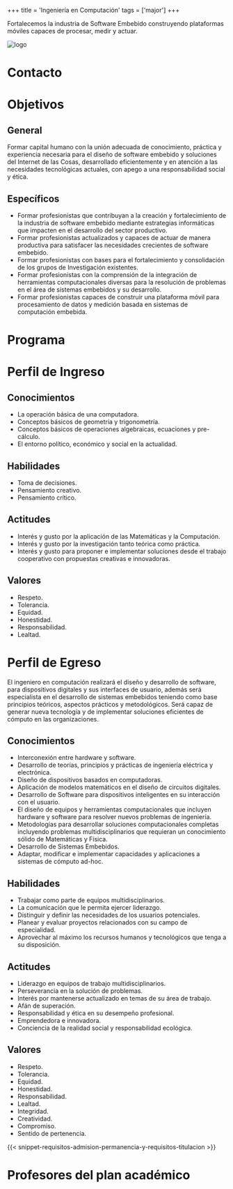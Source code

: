 +++
title = 'Ingeniería en Computación'
tags = ['major']
+++

Fortalecemos la industria de Software Embebido construyendo plataformas móviles capaces de procesar, medir y actuar.

![logo](/img/logos/inc.svg)

<!--more-->

# Contacto

# Objetivos

## General

Formar capital humano con la unión adecuada de conocimiento, práctica y experiencia necesaria para el diseño de software embebido y soluciones del Internet de las Cosas, desarrollado eficientemente y en atención a las necesidades tecnológicas actuales, con apego a una responsabilidad social y ética.

## Específicos

- Formar profesionistas que contribuyan a la creación y fortalecimiento de la industria de software embebido mediante estrategias informáticas que impacten en el desarrollo del sector productivo.
- Formar profesionistas actualizados y capaces de actuar de manera productiva para satisfacer las necesidades crecientes de software embebido.
- Formar profesionistas con bases para el fortalecimiento y consolidación de los grupos de Investigación existentes.
- Formar profesionistas con la comprensión de la integración de herramientas computacionales diversas para la resolución de problemas en el área de sistemas embebidos y su desarrollo.
- Formar profesionistas capaces de construir una plataforma móvil para procesamiento de datos y medición basada en sistemas de computación embebida.

# Programa

# Perfil de Ingreso

## Conocimientos

- La operación básica de una computadora.
- Conceptos básicos de geometría y trigonometría.
- Conceptos básicos de operaciones algebraicas, ecuaciones y pre-cálculo.
- El entorno político, económico y social en la actualidad.

## Habilidades

- Toma de decisiones.
- Pensamiento creativo.
- Pensamiento crítico.

## Actitudes

- Interés y gusto por la aplicación de las Matemáticas y la Computación.
- Interés y gusto por la investigación tanto teórica como práctica.
- Interés y gusto para proponer e implementar soluciones desde el trabajo cooperativo con propuestas creativas e innovadoras.

## Valores

- Respeto.
- Tolerancia.
- Equidad.
- Honestidad.
- Responsabilidad.
- Lealtad.

# Perfil de Egreso

El ingeniero en computación realizará el diseño y desarrollo de software, para dispositivos digitales y sus interfaces de usuario, además será especialista en el desarrollo de sistemas embebidos teniendo como base principios teóricos, aspectos prácticos y metodológicos. Será capaz de generar nueva tecnología y de implementar soluciones eficientes de cómputo en las organizaciones.

## Conocimientos

- Interconexión entre hardware y software.
- Desarrollo de teorías, principios y prácticas de ingeniería eléctrica y electrónica.
- Diseño de dispositivos basados en computadoras.
- Aplicación de modelos matemáticos en el diseño de circuitos digitales.
- Desarrollo de Software para dispositivos inteligentes en su interacción con el usuario.
- El diseño de equipos y herramientas computacionales que incluyen hardware y software para resolver nuevos problemas de ingeniería.
- Metodologías para desarrollar soluciones computacionales completas incluyendo problemas multidisciplinarios que requieran un conocimiento sólido de Matemáticas y Física.
- Desarrollo de Sistemas Embebidos.
- Adaptar, modificar e implementar capacidades y aplicaciones a sistemas de cómputo ad-hoc.

## Habilidades

- Trabajar como parte de equipos multidisciplinarios.
- La comunicación que le permita ejercer liderazgo.
- Distinguir y definir las necesidades de los usuarios potenciales.
- Planear y evaluar proyectos relacionados con su campo de especialidad.
- Aprovechar al máximo los recursos humanos y tecnológicos que tenga a su disposición.

## Actitudes

- Liderazgo en equipos de trabajo multidisciplinarios.
- Perseverancia en la solución de problemas.
- Interés por mantenerse actualizado en temas de su área de trabajo.
- Afán de superación.
- Responsabilidad y ética en su desempeño profesional.
- Emprendedora e innovadora.
- Conciencia de la realidad social y responsabilidad ecológica.

## Valores

- Respeto.
- Tolerancia.
- Equidad.
- Honestidad.
- Responsabilidad.
- Lealtad.
- Integridad.
- Creatividad.
- Compromiso.
- Sentido de pertenencia.

{{< snippet-requisitos-admision-permanencia-y-requisitos-titulacion >}}

# Profesores del plan académico
